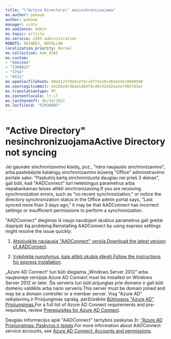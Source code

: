 ```yaml
---
title: "\"Active Directory\" nesinchronizuojama"
ms.author: pebaum
author: pebaum
manager: scotv
ms.audience: Admin
ms.topic: article
ms.service: o365-administration
ROBOTS: NOINDEX, NOFOLLOW
localization_priority: Normal
ms.collection: Adm_O365
ms.custom:
- "9001688"
- "1300023"
- "3754"
- "4531"
ms.openlocfilehash: 0da512379e5a2f6ccb773e18c465e545c0660560
ms.sourcegitcommit: e42bb24c9bae1d0df8c49c424d2aa5e7466703ac
ms.translationtype: MT
ms.contentlocale: lt-LT
ms.lasthandoff: 06/14/2021
ms.locfileid: "52930983"
---
```

# <a name="active-directory-not-syncing"></a><span data-ttu-id="72baf-102">"Active Directory" nesinchronizuojama</span><span class="sxs-lookup"><span data-stu-id="72baf-102">Active Directory not syncing</span></span>

<span data-ttu-id="72baf-103">Jei gaunate sinchronizavimo klaidų, pvz., "nėra naujausio sinchronizavimo", arba pastebėjote katalogų sinchronizavimo būseną "Office" administravimo portale sako: "Paskutinį kartą sinchronizuota daugiau nei prieš 3 dienas", gali būti, kad "AADConnect" turi neteisingus parametrus arba nepakankamas teises atlikti sinchronizavimą.</span><span class="sxs-lookup"><span data-stu-id="72baf-103">If you are receiving synchronization errors, such as "no recent synchronization," or notice the directory synchronization status in the Office admin portal says, "Last synced more than 3 days ago," it may be that AADConnect has incorrect settings or insufficient permissions to perform a synchronization.</span></span>  

<span data-ttu-id="72baf-104">"AADConnect" diegimas iš naujo naudojant skubius parametrus gali greitai išspręsti šią problemą:</span><span class="sxs-lookup"><span data-stu-id="72baf-104">Reinstalling AADConnect by using express settings might resolve the issue quickly:</span></span>

1. <span data-ttu-id="72baf-105">[Atsisiųskite naujausią "AADConnect" versiją.](https://go.microsoft.com/fwlink/?LinkId=615771)</span><span class="sxs-lookup"><span data-stu-id="72baf-105">[Download the latest version of AADConnect](https://go.microsoft.com/fwlink/?LinkId=615771).</span></span>

2. <span data-ttu-id="72baf-106">[Vykdykite nurodymus, kaip atlikti skubią įdiegtį.](/azure/active-directory/hybrid/how-to-connect-install-express)</span><span class="sxs-lookup"><span data-stu-id="72baf-106">[Follow the instructions for express installation](/azure/active-directory/hybrid/how-to-connect-install-express).</span></span>

<span data-ttu-id="72baf-107">„Azure AD Connect“ turi būti diegiama „Windows Server 2012“ arba naujesnėje versijoje.</span><span class="sxs-lookup"><span data-stu-id="72baf-107">Azure AD Connect must be installed on Windows Server 2012 or later.</span></span> <span data-ttu-id="72baf-108">Šis serveris turi būti prijungtas prie domeno ir gali būti domeno valdiklis arba nario serveris.</span><span class="sxs-lookup"><span data-stu-id="72baf-108">This server must be domain joined and may be a domain controller or a member server.</span></span> <span data-ttu-id="72baf-109">Visą "Azure AD" reikalavimų ir Prisijungimas sąrašą, peržiūrėkite [Būtinosios "Azure AD" Prisijungimas.](/azure/active-directory/hybrid/how-to-connect-install-prerequisites)</span><span class="sxs-lookup"><span data-stu-id="72baf-109">For a full list of Azure AD Connect requirements and pre-requisites, review [Prerequisites for Azure AD Connect](/azure/active-directory/hybrid/how-to-connect-install-prerequisites).</span></span>

<span data-ttu-id="72baf-110">Daugiau informacijos apie "AADConnect" tarnybos paskyras žr. ["Azure AD Prisijungimas: Paskyros ir teisės](/azure/active-directory/hybrid/reference-connect-accounts-permissions).</span><span class="sxs-lookup"><span data-stu-id="72baf-110">For more information about AADConnect service accounts, see [Azure AD Connect: Accounts and permissions](/azure/active-directory/hybrid/reference-connect-accounts-permissions).</span></span>
